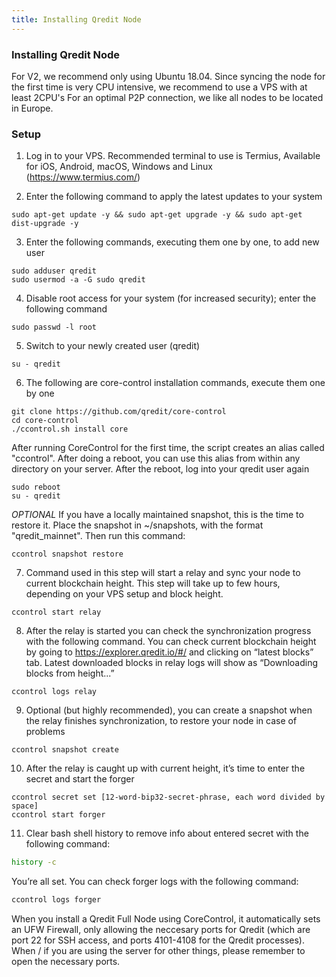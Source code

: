 ```yaml
---
title: Installing Qredit Node
---
```



### Installing Qredit Node

For V2, we recommend only using Ubuntu 18.04. Since syncing the node for the first time is very CPU intensive, we recommend to use a VPS with at least 2CPU's
For an optimal P2P connection, we like all nodes to be located in Europe.

### Setup

1. Log in to your VPS.  Recommended terminal to use is Termius, Available for iOS, Android, macOS, Windows and Linux
(https://www.termius.com/)  

2. Enter the following command to apply the latest updates to your system
```
sudo apt-get update -y && sudo apt-get upgrade -y && sudo apt-get dist-upgrade -y
```

3. Enter the following commands, executing them one by one, to add new user
```
sudo adduser qredit
sudo usermod -a -G sudo qredit
```

4. Disable root access for your system (for increased security); enter the following command
```
sudo passwd -l root
```

5. Switch to your newly created user (qredit)
``` 
su - qredit
```

6. The following are core-control installation commands, execute them one by one
``` 
git clone https://github.com/qredit/core-control
cd core-control
./ccontrol.sh install core
```

After running CoreControl for the first time, the script creates an alias called "ccontrol". After doing a reboot, you can use this alias from within any directory on your server. After the reboot, log into your qredit user again
```
sudo reboot
su - qredit
```

*OPTIONAL* If you have a locally maintained snapshot, this is the time to restore it. Place the snapshot in ~/snapshots, with the format "qredit_mainnet". Then run this command:
```
ccontrol snapshot restore
```

7. Command used in this step will start a relay and sync your node to current blockchain height. This step will take up to few hours, depending on your VPS setup and block height.
```
ccontrol start relay
```

8. After the relay is started you can check the synchronization progress with the following command. You can check current blockchain height by going to https://explorer.qredit.io/#/ and clicking on “latest blocks” tab. Latest downloaded blocks in relay logs will show as “Downloading blocks from height...”
```
ccontrol logs relay
```

9. Optional (but highly recommended), you can create a snapshot when the relay finishes synchronization, to restore your node in case of problems
```
ccontrol snapshot create
```

10. After the relay is caught up with current height, it’s time to enter the secret and start the forger
```
ccontrol secret set [12-word-bip32-secret-phrase, each word divided by space]
ccontrol start forger
```

11. Clear bash shell history to remove info about entered secret with the following command:
```bash
history -c
```

You’re all set. You can check forger logs with the following command: 
```bash
ccontrol logs forger
```

When you install a Qredit Full Node using CoreControl, it automatically sets an UFW Firewall, only allowing the neccesary ports for Qredit (which are port 22 for SSH access, and ports 4101-4108 for the Qredit processes). 
When / if you are using the server for other things, please remember to open the necessary ports.